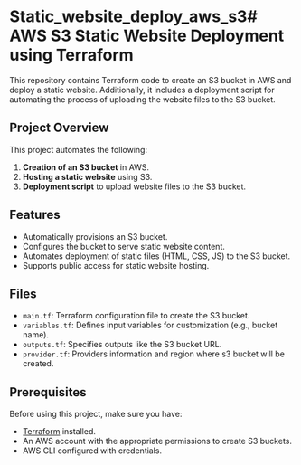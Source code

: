 # Static_website_deploy_aws_s3# AWS S3 Static Website Deployment using Terraform

This repository contains Terraform code to create an S3 bucket in AWS and deploy a static website. Additionally, it includes a deployment script for automating the process of uploading the website files to the S3 bucket.

## Project Overview

This project automates the following:

1. **Creation of an S3 bucket** in AWS.
2. **Hosting a static website** using S3.
3. **Deployment script** to upload website files to the S3 bucket.

## Features

- Automatically provisions an S3 bucket.
- Configures the bucket to serve static website content.
- Automates deployment of static files (HTML, CSS, JS) to the S3 bucket.
- Supports public access for static website hosting.

## Files

- `main.tf`: Terraform configuration file to create the S3 bucket.
- `variables.tf`: Defines input variables for customization (e.g., bucket name).
- `outputs.tf`: Specifies outputs like the S3 bucket URL.
- `provider.tf`: Providers information and region where s3 bucket will be created.

## Prerequisites

Before using this project, make sure you have:

- [Terraform](https://www.terraform.io/downloads.html) installed.
- An AWS account with the appropriate permissions to create S3 buckets.
- AWS CLI configured with credentials.
  

